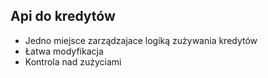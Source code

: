 ##  Api do kredytów

* Jedno miejsce zarządzajace logiką zużywania kredytów
* Łatwa modyfikacja
* Kontrola nad zużyciami
